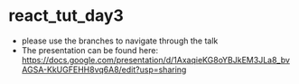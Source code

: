 # react_tut_day3

  - please use the branches to navigate through the talk 
  - The presentation can be found here: https://docs.google.com/presentation/d/1AxaqieKG8oYBJkEM3JLa8_bvAGSA-KkUGFEHH8vq6A8/edit?usp=sharing
